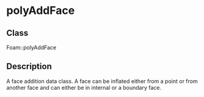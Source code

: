 # polyAddFace 
## Class
Foam::polyAddFace

## Description
A face addition data class. A face can be inflated either from a
point or from another face and can either be in internal or a
boundary face.

